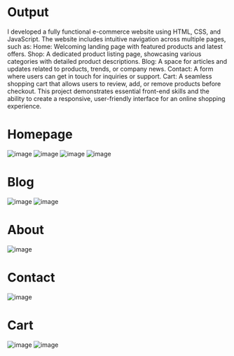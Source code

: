 # Output

I developed a fully functional e-commerce website using HTML, CSS, and JavaScript. The website includes intuitive navigation across multiple pages, such as:
Home: Welcoming landing page with featured products and latest offers.
Shop: A dedicated product listing page, showcasing various categories with detailed product descriptions.
Blog: A space for articles and updates related to products, trends, or company news.
Contact: A form where users can get in touch for inquiries or support.
Cart: A seamless shopping cart that allows users to review, add, or remove products before checkout.
This project demonstrates essential front-end skills and the ability to create a responsive, user-friendly interface for an online shopping experience.
# Homepage
![image](https://github.com/user-attachments/assets/139090c8-8526-4ee9-a0b5-5fc09efb7205)
![image](https://github.com/user-attachments/assets/cb1f78bc-5151-4ea2-8528-069e0af061b5)
![image](https://github.com/user-attachments/assets/c87594f5-2a93-4333-addf-a06327623d41)
![image](https://github.com/user-attachments/assets/8af80474-a104-43b6-92c8-27f08a5f1c7a)
# Blog 
![image](https://github.com/user-attachments/assets/e5d705d2-ce99-4a8f-99f4-0cea8ef0f501)
![image](https://github.com/user-attachments/assets/0c0beff7-66f2-4351-8c0c-6b2377a3d7c3)

# About 
![image](https://github.com/user-attachments/assets/8276a8a2-eaaf-4388-8df1-5ae2d0391ff5)

# Contact 
![image](https://github.com/user-attachments/assets/9710ce15-7a64-445b-968f-65eedece69e3)

# Cart 
![image](https://github.com/user-attachments/assets/18bf0693-4252-4b89-aeff-c8820494d8a2)
![image](https://github.com/user-attachments/assets/125d1e45-82d6-486b-8a2b-ab77cf92de54)










